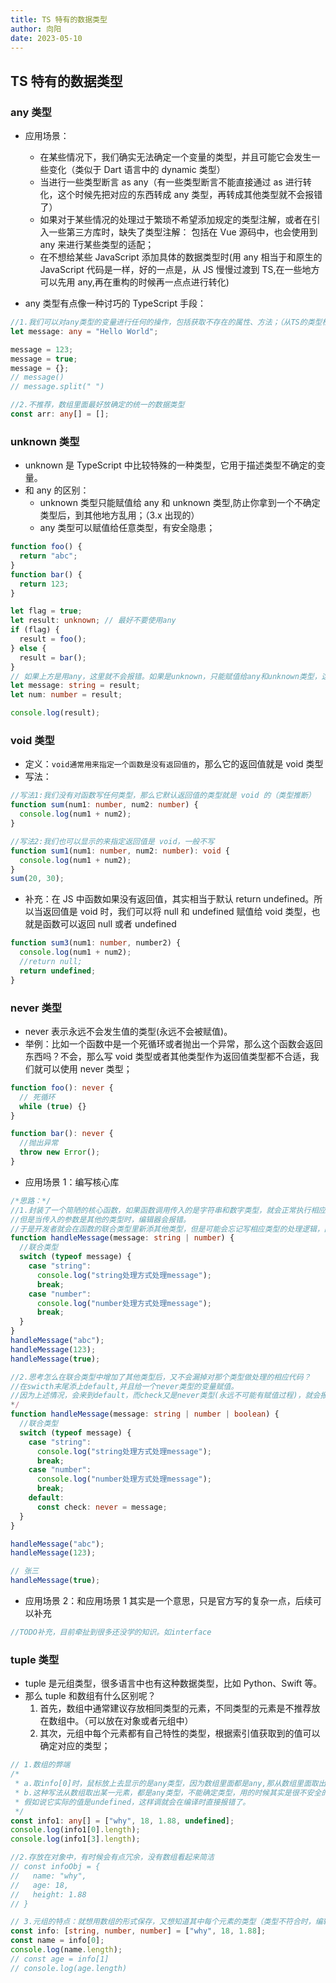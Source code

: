 ```yaml
---
title: TS 特有的数据类型
author: 向阳
date: 2023-05-10
---
```


## TS 特有的数据类型

### any 类型

- 应用场景：

  - 在某些情况下，我们确实无法确定一个变量的类型，并且可能它会发生一些变化（类似于 Dart 语言中的 dynamic 类型）
  - 当进行一些类型断言 as any（有一些类型断言不能直接通过 as 进行转化，这个时候先把对应的东西转成 any 类型，再转成其他类型就不会报错了）
  - 如果对于某些情况的处理过于繁琐不希望添加规定的类型注解，或者在引入一些第三方库时，缺失了类型注解： 包括在 Vue 源码中，也会使用到 any 来进行某些类型的适配；
  - 在不想给某些 JavaScript 添加具体的数据类型时(用 any 相当于和原生的 JavaScript 代码是一样，好的一点是，从 JS 慢慢过渡到 TS,在一些地方可以先用 any,再在重构的时候再一点点进行转化)

- any 类型有点像一种讨巧的 TypeScript 手段：

```ts
//1.我们可以对any类型的变量进行任何的操作，包括获取不存在的属性、方法；（从TS的类型检测角度，这种代码是不安全的）
let message: any = "Hello World";

message = 123;
message = true;
message = {};
// message()
// message.split(" ")

//2.不推荐，数组里面最好放确定的统一的数据类型
const arr: any[] = [];
```

### unknown 类型

- unknown 是 TypeScript 中比较特殊的一种类型，它用于描述类型不确定的变量。
- 和 any 的区别：
  - unknown 类型只能赋值给 any 和 unknown 类型,防止你拿到一个不确定类型后，到其他地方乱用；（3.x 出现的）
  - any 类型可以赋值给任意类型，有安全隐患；

```ts
function foo() {
  return "abc";
}
function bar() {
  return 123;
}

let flag = true;
let result: unknown; // 最好不要使用any
if (flag) {
  result = foo();
} else {
  result = bar();
}
// 如果上方是用any，这里就不会报错。如果是unknown，只能赋值给any和unknown类型，这里赋值给了string和number类型，就会报错
let message: string = result;
let num: number = result;

console.log(result);
```

### void 类型

- 定义：`void通常用来指定一个函数是没有返回值的`，那么它的返回值就是 void 类型
- 写法：

```ts
//写法1:我们没有对函数写任何类型，那么它默认返回值的类型就是 void 的（类型推断）
function sum(num1: number, num2: number) {
  console.log(num1 + num2);
}

//写法2:我们也可以显示的来指定返回值是 void，一般不写
function sum1(num1: number, num2: number): void {
  console.log(num1 + num2);
}
sum(20, 30);
```

- 补充：在 JS 中函数如果没有返回值，其实相当于默认 return undefined。所以当返回值是 void 时，我们可以将 null 和 undefined 赋值给 void 类型，也就是函数可以返回 null 或者 undefined

```ts
function sum3(num1: number, number2) {
  console.log(num1 + num2);
  //return null;
  return undefined;
}
```

### never 类型

- never 表示永远不会发生值的类型(永远不会被赋值)。
- 举例：比如一个函数中是一个死循环或者抛出一个异常，那么这个函数会返回东西吗？不会，那么写 void 类型或者其他类型作为返回值类型都不合适，我们就可以使用 never 类型；

```ts
function foo(): never {
  // 死循环
  while (true) {}
}

function bar(): never {
  //抛出异常
  throw new Error();
}
```

- 应用场景 1：编写核心库

```ts
/*思路：*/
//1.封装了一个简陋的核心函数，如果函数调用传入的是字符串和数字类型，就会正常执行相应的代码。
//但是当传入的参数是其他的类型时，编辑器会报错。
//于是开发者就会在函数的联合类型里新添其他类型，但是可能会忘记写相应类型的处理逻辑，因为这时候能正常运行不会报错。
function handleMessage(message: string | number) {
  //联合类型
  switch (typeof message) {
    case "string":
      console.log("string处理方式处理message");
      break;
    case "number":
      console.log("number处理方式处理message");
      break;
  }
}
handleMessage("abc");
handleMessage(123);
handleMessage(true);

//2.思考怎么在联合类型中增加了其他类型后，又不会漏掉对那个类型做处理的相应代码？
//在swicth末尾添上default,并且给一个never类型的变量赋值。
//因为上述情况，会来到default，而check又是never类型(永远不可能有赋值过程)，就会报错。
*/
function handleMessage(message: string | number | boolean) {
  //联合类型
  switch (typeof message) {
    case "string":
      console.log("string处理方式处理message");
      break;
    case "number":
      console.log("number处理方式处理message");
      break;
    default:
      const check: never = message;
  }
}

handleMessage("abc");
handleMessage(123);

// 张三
handleMessage(true);
```

- 应用场景 2：和应用场景 1 其实是一个意思，只是官方写的复杂一点，后续可以补充

```ts
//TODO补充，目前牵扯到很多还没学的知识。如interface
```

### tuple 类型

- tuple 是元组类型，很多语言中也有这种数据类型，比如 Python、Swift 等。
- 那么 tuple 和数组有什么区别呢？
  1. 首先，数组中通常建议存放相同类型的元素，不同类型的元素是不推荐放在数组中。（可以放在对象或者元组中）
  2. 其次，元组中每个元素都有自己特性的类型，根据索引值获取到的值可以确定对应的类型；

```ts
// 1.数组的弊端
/*
 * a.取info[0]时，鼠标放上去显示的是any类型，因为数组里面都是any,那从数组里面取出的元素当然是any。
 * b.这种写法从数组取出某一元素，都是any类型，不能确定类型，用的时候其实是很不安全的:比如对info[0].length处理时,
 * 假如说它实际的值是undefined，这样调就会在编译时直接报错了。
 */
const info1: any[] = ["why", 18, 1.88, undefined];
console.log(info1[0].length);
console.log(info1[3].length);

//2.存放在对象中，有时候会有点冗余，没有数组看起来简洁
// const infoObj = {
//   name: "why",
//   age: 18,
//   height: 1.88
// }

// 3.元组的特点：就想用数组的形式保存，又想知道其中每个元素的类型（类型不符合时，编辑器首先就会报错）
const info: [string, number, number] = ["why", 18, 1.88];
const name = info[0];
console.log(name.length);
// const age = info[1]
// console.log(age.length)
```
